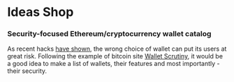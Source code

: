 # Ideas Shop

###

### Security-focused Ethereum/cryptocurrency wallet catalog

As recent hacks [have shown](https://twitter.com/0xTre/status/1554916547940196352), the wrong choice of wallet can put its users at great risk. Following the example of bitcoin site [Wallet Scrutiny](https://walletscrutiny.com/), it would be a good idea to make a list of wallets, their features and most importantly - their security.
